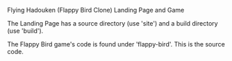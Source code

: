 Flying Hadouken (Flappy Bird Clone) Landing Page and Game

The Landing Page has a source directory (use 'site') and a build directory (use 'build').

The Flappy Bird game's code is found under 'flappy-bird'. This is the source code.



